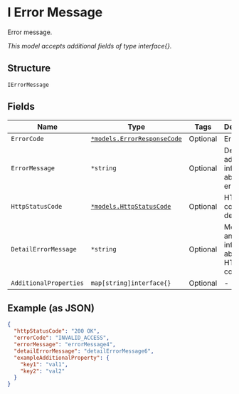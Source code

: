 
# I Error Message

Error message.

*This model accepts additional fields of type interface{}.*

## Structure

`IErrorMessage`

## Fields

| Name | Type | Tags | Description |
|  --- | --- | --- | --- |
| `ErrorCode` | [`*models.ErrorResponseCode`](../../doc/models/error-response-code.md) | Optional | Error Code. |
| `ErrorMessage` | `*string` | Optional | Details and additional information about the error code. |
| `HttpStatusCode` | [`*models.HttpStatusCode`](../../doc/models/http-status-code.md) | Optional | HTML error code and description. |
| `DetailErrorMessage` | `*string` | Optional | More detail and information about the HTML error code. |
| `AdditionalProperties` | `map[string]interface{}` | Optional | - |

## Example (as JSON)

```json
{
  "httpStatusCode": "200 OK",
  "errorCode": "INVALID_ACCESS",
  "errorMessage": "errorMessage4",
  "detailErrorMessage": "detailErrorMessage6",
  "exampleAdditionalProperty": {
    "key1": "val1",
    "key2": "val2"
  }
}
```


